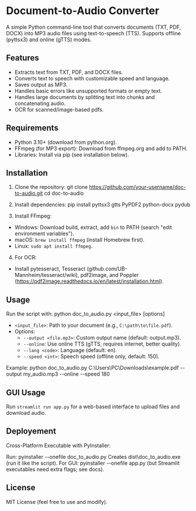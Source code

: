 # Document-to-Audio Converter

A simple Python command-line tool that converts documents (TXT, PDF, DOCX) into MP3 audio files using text-to-speech (TTS). Supports offline (pyttsx3) and online (gTTS) modes.

## Features
- Extracts text from TXT, PDF, and DOCX files.
- Converts text to speech with customizable speed and language.
- Saves output as MP3.
- Handles basic errors like unsupported formats or empty text.
- Handles large documents by splitting text into chunks and concatenating audio.
- OCR for scanned/image-based pdfs.

## Requirements
- Python 3.10+ (download from python.org).
- FFmpeg (for MP3 export): Download from ffmpeg.org and add to PATH.
- Libraries: Install via pip (see installation below).

## Installation
1. Clone the repository:
git clone https://github.com/your-username/doc-to-audio.git
cd doc-to-audio

2. Install dependencies:
pip install pyttsx3 gtts PyPDF2 python-docx pydub

3. Install FFmpeg:
- Windows: Download build, extract, add `bin` to PATH (search "edit environment variables").
- macOS: `brew install ffmpeg` (install Homebrew first).
- Linux: `sudo apt install ffmpeg`.

4. For OCR:
- Install pytesseract, Tesseract (github.com/UB-Mannheim/tesseract/wiki), pdf2image, and Poppler (https://pdf2image.readthedocs.io/en/latest/installation.html).

## Usage
Run the script with:
python doc_to_audio.py <input_file> [options]

- `<input_file>`: Path to your document (e.g., `C:\path\to\file.pdf`).
- Options:
  - `--output <file.mp3>`: Custom output name (default: output.mp3).
  - `--online`: Use online TTS (gTTS, requires internet, better quality).
  - `--lang <code>`: Language (default: en).
  - `--speed <int>`: Speech speed (offline only, default: 150).

Example:
python doc_to_audio.py C:\Users\PC\Downloads\example.pdf --output my_audio.mp3 --online --speed 180

## GUI Usage
Run `streamlit run app.py` for a web-based interface to upload files and download audio.

## Deployement
Cross-Platform Executable with PyInstaller:

Run: pyinstaller --onefile doc_to_audio.py
Creates dist\doc_to_audio.exe (run it like the script).
For GUI: pyinstaller --onefile app.py (but Streamlit executables need extra flags; see docs).

## License
MIT License (feel free to use and modify).
